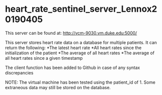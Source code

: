 # heart_rate_sentinel_server_Lennox20190405

This server can be found at:
http://vcm-9030.vm.duke.edu:5000/


This server stores heart rate data on a database for multiple patients. It can return the following:
*The latest heart rate
*All heart rates since the initialization of the patient
*The average of all heart rates
*The average of all heart rates since a given timestamp

The client function has been added to Github in case of any syntax discrepancies

NOTE: The virtual machine has been tested using the patient_id of 1. Some extraneous data may still be stored on the database.
